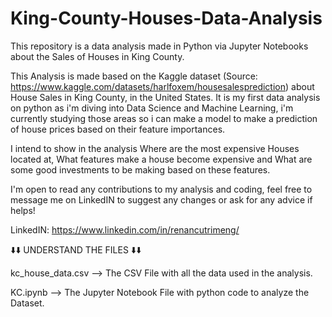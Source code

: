# King-County-Houses-Data-Analysis

This repository is a data analysis made in Python via Jupyter Notebooks about the Sales of Houses in King County.

This Analysis is made based on the Kaggle dataset (Source: https://www.kaggle.com/datasets/harlfoxem/housesalesprediction) about House Sales in King County, in the United States. It is my first data analysis on python as i'm diving into Data Science and Machine Learning, i'm currently studying those areas so i can make a model to make a prediction of house prices based on their feature importances.

I intend to show in the analysis Where are the most expensive Houses located at, What features make a house become expensive and What are some good investments to be making based on these features.

I'm open to read any contributions to my analysis and coding, feel free to message me on LinkedIN to suggest any changes or ask for any advice if helps!

LinkedIN: https://www.linkedin.com/in/renancutrimeng/

⬇️⬇️ UNDERSTAND THE FILES ⬇️⬇️

kc_house_data.csv --> The CSV File with all the data used in the analysis.

KC.ipynb --> The Jupyter Notebook File with python code to analyze the Dataset.

